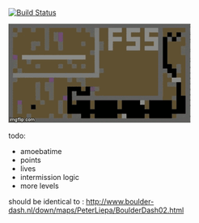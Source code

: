 [![Build Status](https://travis-ci.org/sebseb7/boulderdash_test.svg?branch=master)](https://travis-ci.org/sebseb7/boulderdash_test)

![](https://raw.githubusercontent.com/sebseb7/boulderdash_test/master/bd.gif)


todo:
* amoebatime
* points
* lives
* intermission logic
* more levels


should be identical to : http://www.boulder-dash.nl/down/maps/PeterLiepa/BoulderDash02.html
